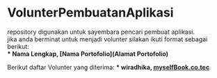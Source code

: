 # VolunterPembuatanAplikasi
repository digunakan untuk sayembara pencari pembuat aplikasi.  
jika anda berminat untuk menjadi volunter silakan ikuti format sebagai berikut:    
**\* Nama Lengkap, [Nama Portofolio](Alamat Portofolio)**


Berikut daftar Volunter yang diterima:
**\* wiradhika, [myselfBook.co.tec](github.com/haroldwiradhika)** 
